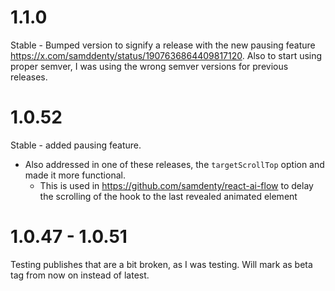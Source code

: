 # 1.1.0

Stable - Bumped version to signify a release with the new pausing feature https://x.com/samddenty/status/1907636864409817120. Also to start using proper semver, I was using the wrong semver versions for previous releases.

# 1.0.52

Stable - added pausing feature.

- Also addressed in one of these releases, the `targetScrollTop` option and made it more functional.
  - This is used in https://github.com/samdenty/react-ai-flow to delay the scrolling of the hook to the last revealed animated element

# 1.0.47 - 1.0.51

Testing publishes that are a bit broken, as I was testing. Will mark as beta tag from now on instead of latest.
